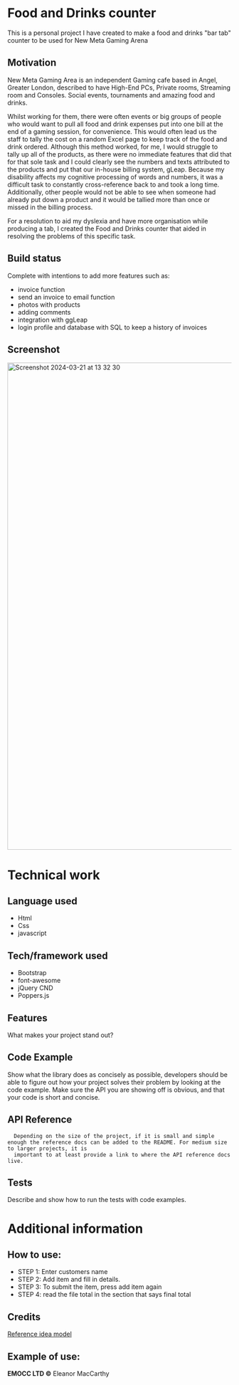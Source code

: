 # Food and Drinks counter
This is a personal project I have created to make a food and drinks "bar tab" counter to be used for New Meta Gaming Arena 

## Motivation
New Meta Gaming Area is an independent Gaming cafe based in Angel, Greater London, described to have High-End PCs, Private rooms, Streaming room and Consoles. Social events, tournaments and amazing food and drinks.

Whilst working for them, there were often events or big groups of people who would want to pull all food and drink expenses put into one bill at the end of a gaming session, for convenience. This would often lead us the staff to tally the cost on a random Excel page to keep track of the food and drink ordered. Although this method worked, for me, I would struggle to tally up all of the products, as there were no immediate features that did that for that sole task and I could clearly see the numbers and texts attributed to the products and put that our in-house billing system, gLeap. Because my disability affects my cognitive processing of words and numbers, it was a difficult task to constantly cross-reference back to and took a long time. Additionally, other people would not be able to see when someone had already put down a product and it would be tallied more than once or missed in the billing process.

For a resolution to aid my dyslexia and have more organisation while producing a tab, I created the Food and Drinks counter that aided in resolving the problems of this specific task. 

## Build status
Complete with intentions to add more features such as: 
- invoice function
- send an invoice to email function
- photos with products
- adding comments
- integration with ggLeap
- login profile and database with SQL to keep a history of invoices 

## Screenshot
<img width="1095" alt="Screenshot 2024-03-21 at 13 32 30" src="https://github.com/eleanormacc/Drinks-and-food-Tab-counter/assets/115783158/061a3f8a-f8c0-4b10-98ad-f7900bd6e93d">

# Technical work
## Language used
- Html
- Css
- javascript

## Tech/framework used
- Bootstrap
- font-awesome
- jQuery CND 
- Poppers.js
  
## Features
What makes your project stand out?

## Code Example
Show what the library does as concisely as possible, developers should be able to figure out how your project solves their problem by looking at the code example. Make sure the API you are showing off is obvious, and that your code is short and concise.

## API Reference
      Depending on the size of the project, if it is small and simple enough the reference docs can be added to the README. For medium size to larger projects, it is 
      important to at least provide a link to where the API reference docs live.

## Tests
Describe and show how to run the tests with code examples.

# Additional information
## How to use:
- STEP 1: Enter customers name
- STEP 2: Add item and fill in details.
- STEP 3: To submit the item, press add item again
- STEP 4: read the file total in the section that says final total  

## Credits
[Reference idea model](https://www.youtube.com/watch?v=BQ2Nx3smHwc)

## Example of use:

**EMOCC LTD ©** Eleanor MacCarthy 
